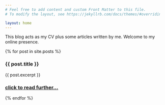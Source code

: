 ```yaml
---
# Feel free to add content and custom Front Matter to this file.
# To modify the layout, see https://jekyllrb.com/docs/themes/#overriding-theme-defaults

layout: home
---
```


This blog acts as my CV plus some articles written by me. Welcome to my online presence.

{% for post in site.posts %}
  <h3>{{ post.title }}</h3>
  <p>{{ post.excerpt }}</p>
  <h3><a href="{{ post.url }}">click to read further...</a></h3>
{% endfor %}